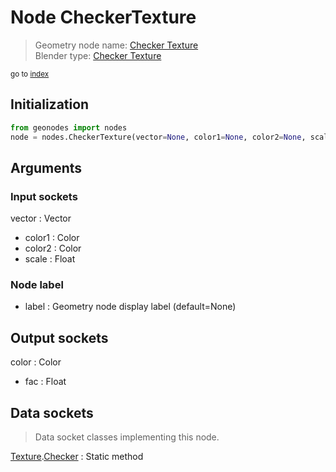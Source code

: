 
# Node CheckerTexture

> Geometry node name: [Checker Texture](https://docs.blender.org/manual/en/latest/modeling/geometry_nodes/material/checker_texture.html)<br>
  Blender type: [Checker Texture](https://docs.blender.org/api/current/bpy.types.ShaderNodeTexChecker.html)
  
<sub>go to [index](/docs/index.md)</sub>

## Initialization

```python
from geonodes import nodes
node = nodes.CheckerTexture(vector=None, color1=None, color2=None, scale=None, label=None)
```



## Arguments


### Input sockets

vector : Vector
- color1 : Color
- color2 : Color
- scale : Float

### Node label

- label : Geometry node display label (default=None)

## Output sockets

color : Color
- fac : Float

## Data sockets

> Data socket classes implementing this node.
  
[Texture](/docs/sockets/Texture.md).[Checker](/docs/sockets/Texture.md#checker) : Static method

